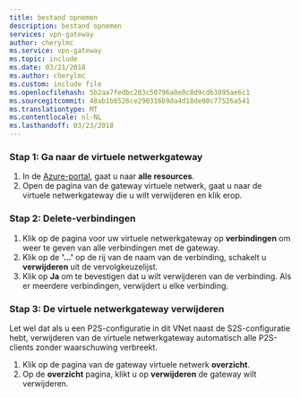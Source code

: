 ```yaml
---
title: bestand opnemen
description: bestand opnemen
services: vpn-gateway
author: cherylmc
ms.service: vpn-gateway
ms.topic: include
ms.date: 03/21/2018
ms.author: cherylmc
ms.custom: include file
ms.openlocfilehash: 5b2aa7fedbc203c50796a0e0c8d9cdb3895ae6c1
ms.sourcegitcommit: 48ab1b6526ce290316b9da4d18de00c77526a541
ms.translationtype: MT
ms.contentlocale: nl-NL
ms.lasthandoff: 03/23/2018
---
```

### <a name="step-1-navigate-to-the-virtual-network-gateway"></a>Stap 1: Ga naar de virtuele netwerkgateway

1. In de [Azure-portal](https://portal.azure.com), gaat u naar **alle resources**. 
2. Open de pagina van de gateway virtuele netwerk, gaat u naar de virtuele netwerkgateway die u wilt verwijderen en klik erop.

### <a name="step-2-delete-connections"></a>Stap 2: Delete-verbindingen

1. Klik op de pagina voor uw virtuele netwerkgateway op **verbindingen** om weer te geven van alle verbindingen met de gateway.
2. Klik op de **'...'** op de rij van de naam van de verbinding, schakelt u **verwijderen** uit de vervolgkeuzelijst.
3. Klik op **Ja** om te bevestigen dat u wilt verwijderen van de verbinding. Als er meerdere verbindingen, verwijdert u elke verbinding.

### <a name="step-3-delete-the-virtual-network-gateway"></a>Stap 3: De virtuele netwerkgateway verwijderen

Let wel dat als u een P2S-configuratie in dit VNet naast de S2S-configuratie hebt, verwijderen van de virtuele netwerkgateway automatisch alle P2S-clients zonder waarschuwing verbreekt.

1. Klik op de pagina van de gateway virtuele netwerk **overzicht**.
2. Op de **overzicht** pagina, klikt u op **verwijderen** de gateway wilt verwijderen.
